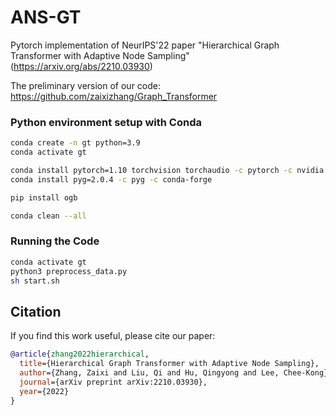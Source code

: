 # ANS-GT
Pytorch implementation of NeurIPS'22 paper "Hierarchical Graph Transformer with Adaptive Node Sampling"(https://arxiv.org/abs/2210.03930)

The preliminary version of our code: https://github.com/zaixizhang/Graph_Transformer


### Python environment setup with Conda

```bash
conda create -n gt python=3.9
conda activate gt

conda install pytorch=1.10 torchvision torchaudio -c pytorch -c nvidia
conda install pyg=2.0.4 -c pyg -c conda-forge

pip install ogb

conda clean --all
```


### Running the Code
```bash
conda activate gt
python3 preprocess_data.py
sh start.sh
```

## Citation

If you find this work useful, please cite our paper:
```bibtex
@article{zhang2022hierarchical,
  title={Hierarchical Graph Transformer with Adaptive Node Sampling},
  author={Zhang, Zaixi and Liu, Qi and Hu, Qingyong and Lee, Chee-Kong},
  journal={arXiv preprint arXiv:2210.03930},
  year={2022}
}
```
